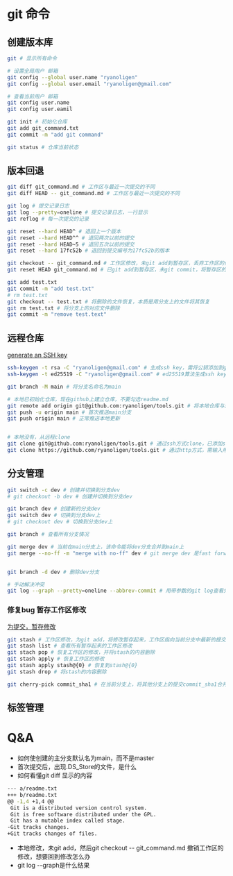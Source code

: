 # git 命令
## 创建版本库
```bash
git # 显示所有命令

# 设置全局用户 邮箱
git config --global user.name "ryanoligen"
git config --global user.email "ryanoligen@gmail.com"

# 查看当前用户 邮箱
git config user.name
git config user.eamil

git init # 初始化仓库
git add git_command.txt
git commit -m "add git command"

git status # 仓库当前状态
```
## 版本回退
```bash
git diff git_command.md # 工作区与最近一次提交的不同
git diff HEAD -- git_command.md # 工作区与最近一次提交的不同

git log # 提交记录日志
git log --pretty=oneline # 提交记录日志，一行显示
git reflog # 每一次提交的记录

git reset --hard HEAD^ # 退回上一个版本
git reset --hard HEAD^^ # 退回两次以前的提交
git reset --hard HEAD~5 # 退回五次以前的提交
git reset --hard 17fc52b # 退回到提交编号为17fc52b的版本

git checkout -- git_command.md # 工作区修改，未git add到暂存区，丢弃工作区的修改，相当于退回到最近一次提交的版本
git reset HEAD git_command.md # 已git add到暂存区，未git commit，将暂存区的修改撤销，放回工作区，若要将工作区的修改丢弃，需用上面一条命令

git add test.txt
git commit -m "add test.txt"
# rm test.txt
git checkout -- test.txt # 将删除的文件恢复，本质是用分支上的文件将其恢复
git rm test.txt # 将分支上的对应文件删除
git commit -m "remove test.text"

```

## 远程仓库
[generate an SSH key](https://docs.github.com/en/github/authenticating-to-github/generating-a-new-ssh-key-and-adding-it-to-the-ssh-agent)
```bash
ssh-keygen -t rsa -C "ryanoligen@gmail.com" # 生成ssh key，需将公钥添加到github中
ssh-keygen -t ed25519 -C "ryanoligen@gmail.com" # ed25519算法生成ssh key

git branch -M main # 将分支名命名为main

# 本地已初始化仓库，现在github上建立仓库，不要勾选readme.md
git remote add origin git@github.com:ryanoligen/tools.git # 将本地仓库与远程做连接
git push -u origin main # 首次推送main分支
git push origin main # 正常推送本地更新


# 本地没有，从远程clone
git clone git@github.com:ryanoligen/tools.git # 通过ssh方式clone，已添加ssh key，可以放心使用
git clone https://github.com/ryanoligen/tools.git # 通过http方式，需输入用户名密码
```
## 分支管理
```bash
git switch -c dev # 创建并切换到分支dev
# git checkout -b dev # 创建并切换到分支dev

git branch dev # 创建新的分支dev
git switch dev # 切换到分支dev上
# git checkout dev # 切换到分支dev上

git branch # 查看所有分支情况

git merge dev # 当前在main分支上，该命令能将dev分支合并到main上
git merge --no-ff -m "merge with no-ff" dev # git merge dev 是fast forward模式合并，参数no-ff，非fast forward合并，在保留dev分支上的提交的基础上会增加一次新的提交，可通过git log --graph查看ff与no-ff的区别


git branch -d dev # 删除dev分支

# 手动解决冲突
git log --graph --pretty=oneline --abbrev-commit # 用带参数的git log查看分支合并的情况
```
### 修复bug 暂存工作区修改
[为提交，暂存修改](https://www.liaoxuefeng.com/wiki/896043488029600/900388704535136)
```bash
git stash # 工作区修改，为git add，将修改暂存起来，工作区指向当前分支中最新的提交
git stash list # 查看所有暂存起来的工作区修改
git stach pop # 恢复工作区的修改，并将stash的内容删除
git stash apply # 恢复工作区的修改
git stash apply stash@{0} # 恢复到stash@{0}
git stash drop # 将stash的内容删除

git cherry-pick commit_sha1 # 在当前分支上，将其他分支上的提交commit_sha1合并过来，会生成一个新的提交

```
## 标签管理

# Q&A
- 如何使创建的主分支默认名为main，而不是master
- 首次提交后，出现.DS_Store的文件，是什么
- 如何看懂git diff 显示的内容
```bash
--- a/readme.txt
+++ b/readme.txt
@@ -1,4 +1,4 @@
 Git is a distributed version control system.
 Git is free software distributed under the GPL.
 Git has a mutable index called stage.
-Git tracks changes.
+Git tracks changes of files.
```
- 本地修改，未git add，然后git checkout -- git_command.md 撤销工作区的修改，想要回到修改怎么办
- git log --graph是什么结果